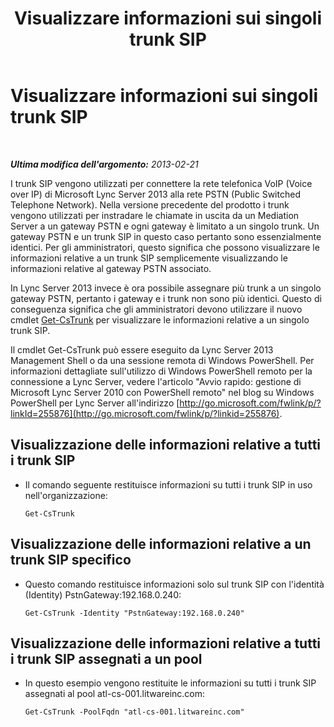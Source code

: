 ﻿---
title: Visualizzare informazioni sui singoli trunk SIP
TOCTitle: Visualizzare informazioni sui singoli trunk SIP
ms:assetid: adfacb74-7ea5-4c53-934e-ba7ec59879eb
ms:mtpsurl: https://technet.microsoft.com/it-it/library/JJ721847(v=OCS.15)
ms:contentKeyID: 49887702
ms.date: 08/24/2015
mtps_version: v=OCS.15
ms.translationtype: HT
---

# Visualizzare informazioni sui singoli trunk SIP

 

_**Ultima modifica dell'argomento:** 2013-02-21_

I trunk SIP vengono utilizzati per connettere la rete telefonica VoIP (Voice over IP) di Microsoft Lync Server 2013 alla rete PSTN (Public Switched Telephone Network). Nella versione precedente del prodotto i trunk vengono utilizzati per instradare le chiamate in uscita da un Mediation Server a un gateway PSTN e ogni gateway è limitato a un singolo trunk. Un gateway PSTN e un trunk SIP in questo caso pertanto sono essenzialmente identici. Per gli amministratori, questo significa che possono visualizzare le informazioni relative a un trunk SIP semplicemente visualizzando le informazioni relative al gateway PSTN associato.

In Lync Server 2013 invece è ora possibile assegnare più trunk a un singolo gateway PSTN, pertanto i gateway e i trunk non sono più identici. Questo di conseguenza significa che gli amministratori devono utilizzare il nuovo cmdlet [Get-CsTrunk](get-cstrunk.md) per visualizzare le informazioni relative a un singolo trunk SIP.

Il cmdlet Get-CsTrunk può essere eseguito da Lync Server 2013 Management Shell o da una sessione remota di Windows PowerShell. Per informazioni dettagliate sull'utilizzo di Windows PowerShell remoto per la connessione a Lync Server, vedere l'articolo "Avvio rapido: gestione di Microsoft Lync Server 2010 con PowerShell remoto" nel blog su Windows PowerShell per Lync Server all'indirizzo [http://go.microsoft.com/fwlink/p/?linkId=255876](http://go.microsoft.com/fwlink/p/?linkid=255876).

## Visualizzazione delle informazioni relative a tutti i trunk SIP

  - Il comando seguente restituisce informazioni su tutti i trunk SIP in uso nell'organizzazione:
    
        Get-CsTrunk

## Visualizzazione delle informazioni relative a un trunk SIP specifico

  - Questo comando restituisce informazioni solo sul trunk SIP con l'identità (Identity) PstnGateway:192.168.0.240:
    
        Get-CsTrunk -Identity "PstnGateway:192.168.0.240"

## Visualizzazione delle informazioni relative a tutti i trunk SIP assegnati a un pool

  - In questo esempio vengono restituite le informazioni su tutti i trunk SIP assegnati al pool atl-cs-001.litwareinc.com:
    
        Get-CsTrunk -PoolFqdn "atl-cs-001.litwareinc.com"

